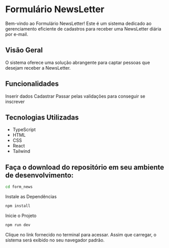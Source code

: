 # Formulário NewsLetter

Bem-vindo ao Formulário NewsLetter! Este é um sistema dedicado ao gerenciamento eficiente de cadastros para receber uma NewsLetter diária por e-mail.

## Visão Geral

O sistema oferece uma solução abrangente para captar pessoas que desejam receber a NewsLetter.

## Funcionalidades

Inserir dados
Cadastrar
Passar pelas validações para conseguir se inscrever

## Tecnologias Utilizadas

- TypeScript
- HTML
- CSS
- React
- Tailwind

## Faça o download do repositório em seu ambiente de desenvolvimento:

```bash
cd form_news
```

Instale as Dependências

```bash
npm install
```

Inicie o Projeto

```bash
npm run dev
```

Clique no link fornecido no terminal para acessar. Assim que carregar, o sistema será exibido no seu navegador padrão.
